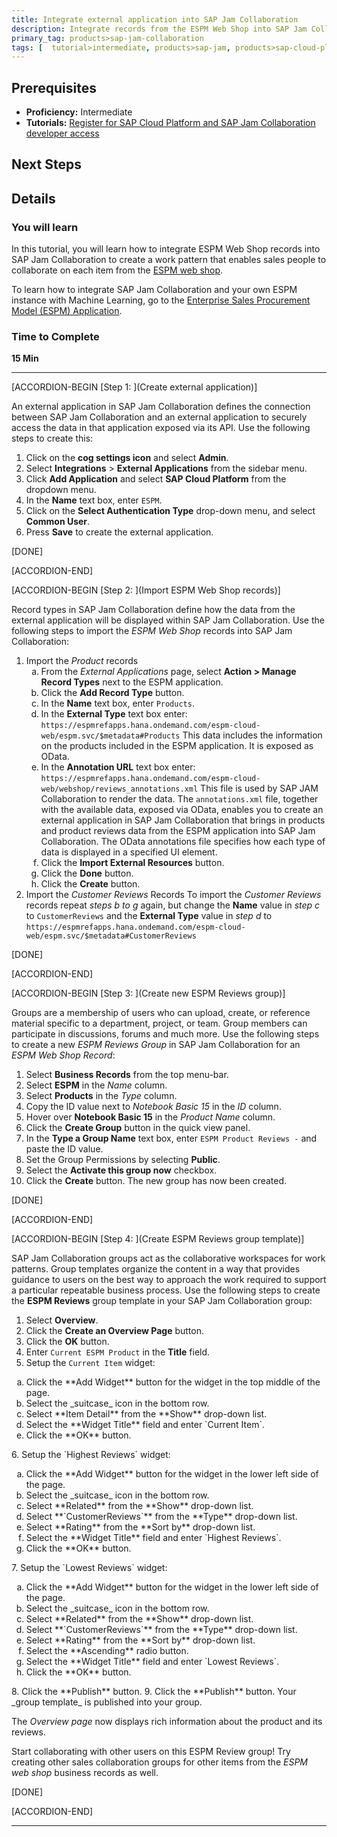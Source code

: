 ```yaml
---
title: Integrate external application into SAP Jam Collaboration
description: Integrate records from the ESPM Web Shop into SAP Jam Collaboration.
primary_tag: products>sap-jam-collaboration
tags: [  tutorial>intermediate, products>sap-jam, products>sap-cloud-platform, topic>cloud ]
---
```


## Prerequisites
 - **Proficiency:** Intermediate
 - **Tutorials:** [Register for SAP Cloud Platform and SAP Jam Collaboration developer access](https://www.sap.com/developer/tutorials/jam-cloud-setup.html)

## Next Steps

## Details
### You will learn
In this tutorial, you will learn how to integrate ESPM Web Shop records into SAP Jam Collaboration to create a work pattern that enables sales people to collaborate on each item from the [ESPM web shop](https://espmrefapps.hana.ondemand.com/espm-cloud-web/webshop/).

To learn how to integrate SAP Jam Collaboration and your own ESPM instance with Machine Learning, go to the [Enterprise Sales Procurement Model (ESPM) Application](https://github.com/SAP/cloud-espm-v2/blob/ML/README.md).

### Time to Complete
**15 Min**

---

[ACCORDION-BEGIN [Step 1: ](Create external application)]

An external application in SAP Jam Collaboration defines the connection between SAP Jam Collaboration and an external application to securely access the data in that application exposed via its API. Use the following steps to create this:

1.  Click on the **cog settings icon** and select **Admin**.
2.  Select **Integrations** \> **External Applications** from the sidebar menu.
3.  Click **Add Application** and select **SAP Cloud Platform** from the dropdown menu.
4.  In the **Name** text box, enter `ESPM`.
5.  Click on the **Select Authentication Type** drop-down menu, and select **Common User**.
6.  Press **Save** to create the external application.

[DONE]

[ACCORDION-END]


[ACCORDION-BEGIN [Step 2: ](Import ESPM Web Shop records)]

Record types in SAP Jam Collaboration define how the data from the external application will be displayed within SAP Jam Collaboration. Use the following steps to import the _ESPM Web Shop_ records into SAP Jam Collaboration:

  1. Import the _Product_ records
    <ol type="a"><li>From the _External Applications_ page, select **Action > Manage Record Types** next to the ESPM application.</li><li>Click the **Add Record Type** button.</li><li>In the **Name** text box, enter `Products`.</li><li>In the **External Type** text box enter:
    ```
    https://espmrefapps.hana.ondemand.com/espm-cloud-web/espm.svc/$metadata#Products
    ```
    This data includes the information on the products included in the ESPM application. It is exposed as OData.</li><li>In the **Annotation URL** text box enter:
    ```
    https://espmrefapps.hana.ondemand.com/espm-cloud-web/webshop/reviews_annotations.xml
    ```
    This file is used by SAP JAM Collaboration to render the data. The `annotations.xml` file, together with the available data, exposed via OData, enables you to create an external application in SAP Jam Collaboration that brings in products and product reviews data from the ESPM application into SAP Jam Collaboration. The OData annotations file specifies how each type of data is displayed in a specified UI element.</li><li>Click the **Import External Resources** button.</li><li>Click the **Done** button.</li><li>Click the **Create** button.</li></ol>      
  2. Import the _Customer Reviews_ Records
      To import the _Customer Reviews_ records repeat _steps b to g_ again, but change the **Name** value in _step c_ to `CustomerReviews` and the **External Type** value in _step d_ to
  `https://espmrefapps.hana.ondemand.com/espm-cloud-web/espm.svc/$metadata#CustomerReviews`

[DONE]

[ACCORDION-END]


[ACCORDION-BEGIN [Step 3: ](Create new ESPM Reviews group)]

Groups are a membership of users who can upload, create, or reference material specific to a department, project, or team. Group members can participate in discussions, forums and much more. Use the following steps to create a new _ESPM Reviews Group_ in SAP Jam Collaboration for an _ESPM Web Shop Record_:

1.  Select **Business Records** from the top menu-bar.
2.  Select **ESPM** in the _Name_ column.
3.  Select **Products** in the _Type_ column.
4.  Copy the ID value next to _Notebook Basic 15_ in the _ID_ column.
5.  Hover over **Notebook Basic 15** in the _Product Name_ column.
6.  Click the **Create Group** button in the quick view panel.
7.  In the **Type a Group Name** text box, enter `ESPM Product Reviews -` and paste the ID value.
8.  Set the Group Permissions by selecting **Public**.
9.  Select the **Activate this group now** checkbox.
10. Click the **Create** button. The new group has now been created.

[DONE]

[ACCORDION-END]


[ACCORDION-BEGIN [Step 4: ](Create ESPM Reviews group template)]

SAP Jam Collaboration groups act as the collaborative workspaces for work patterns. Group templates organize the content in a way that provides guidance to users on the best way to approach the work required to support a particular repeatable business process. Use the following steps to create the **ESPM Reviews** group template in your SAP Jam Collaboration group:

1.  Select **Overview**.
2.  Click the **Create an Overview Page** button.
3.  Click the **OK** button.
4.  Enter `Current ESPM Product` in the **Title** field.
5.  Setup the `Current Item` widget:
  <ol type="a">
  <li>Click the **Add Widget** button for the widget in the top middle of the page.</li>
  <li>Select the _suitcase_ icon in the bottom row.</li>
  <li>Select **Item Detail** from the **Show** drop-down list.</li>
  <li>Select the **Widget Title** field and enter `Current Item`.</li>
  <li>Click the **OK** button.</li>
  </ol>
6.  Setup the `Highest Reviews` widget:
  <ol type="a">
    <li>Click the **Add Widget** button for the widget in the lower left side of the page.</li>
    <li>Select the _suitcase_ icon in the bottom row.</li>
    <li>Select **Related** from the **Show** drop-down list.</li>
    <li>Select **`CustomerReviews`** from the **Type** drop-down list.</li>
    <li>Select **Rating** from the **Sort by** drop-down list.</li>
    <li>Select the **Widget Title** field and enter `Highest Reviews`.</li>
    <li>Click the **OK** button.</li>
    </ol>
7.  Setup the `Lowest Reviews` widget:
  <ol type="a">
    <li>Click the **Add Widget** button for the widget in the lower left side of the page.</li>
    <li>Select the _suitcase_ icon in the bottom row.</li>
    <li>Select **Related** from the **Show** drop-down list.</li>
    <li>Select **`CustomerReviews`** from the **Type** drop-down list.</li>
    <li>Select **Rating** from the **Sort by** drop-down list.</li>
    <li>Select the **Ascending** radio button.</li>
    <li>Select the **Widget Title** field and enter `Lowest Reviews`.</li>
    <li>Click the **OK** button.</li>
    </ol>
8.  Click the **Publish** button.
9.  Click the **Publish** button. Your _group template_ is published into your group.

The _Overview page_ now displays rich information about the product and its reviews.

Start collaborating with other users on this ESPM Review group\! Try creating other sales collaboration groups for other items from the _ESPM web shop_ business records as well.

[DONE]

[ACCORDION-END]

---
